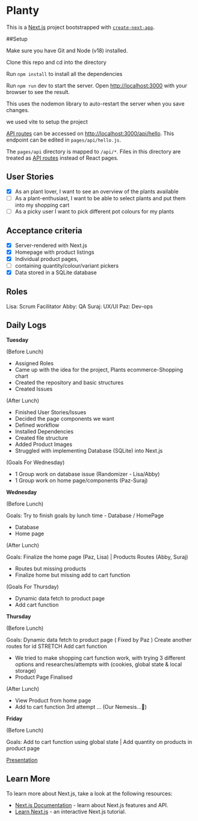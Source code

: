 # Planty

This is a [Next.js](https://nextjs.org/) project bootstrapped with [`create-next-app`](https://github.com/vercel/next.js/tree/canary/packages/create-next-app).

##Setup

Make sure you have Git and Node (v18) installed.

Clone this repo and cd into the directory

Run `npm install` to install all the dependencies

Run `npm run` dev to start the server.
Open [http://localhost:3000](http://localhost:3000) with your browser to see the result.

This uses the nodemon library to auto-restart the server when you save changes.

we used vite to setup the project

[API routes](https://nextjs.org/docs/api-routes/introduction) can be accessed on [http://localhost:3000/api/hello](http://localhost:3000/api/hello). This endpoint can be edited in `pages/api/hello.js`.

The `pages/api` directory is mapped to `/api/*`. Files in this directory are treated as [API routes](https://nextjs.org/docs/api-routes/introduction) instead of React pages.

## User Stories

- [x] As an plant lover, I want to see an overview of the plants available
- [ ] As a plant-enthusiast, I want to be able to select plants and put them into my shopping cart
- [ ] As a picky user I want to pick different pot colours for my plants

## Acceptance criteria 

- [x] Server-rendered with Next.js
- [x] Homepage with product listings
- [x] Individual product pages, 
- [ ] containing quantity/colour/variant pickers
- [x] Data stored in a SQLite database

## Roles

Lisa: Scrum Facilitator
Abby: QA
Suraj: UX/UI
Paz: Dev-ops

## Daily Logs

**Tuesday**

(Before Lunch)

- Assigned Roles
- Came up with the idea for the project, Plants ecommerce-Shopping chart
- Created the repository and basic structures
- Created Issues

(After Lunch)

- Finished User Stories/Issues
- Decided the page components we want
- Defined workflow
- Installed Dependencies
- Created file structure
- Added Product Images
- Struggled with implementing Database (SQLite) into Next.js

(Goals For Wednesday)

- 1 Group work on database issue (Randomizer - Lisa/Abby)
- 1 Group work on home page/components (Paz-Suraj)

**Wednesday**

(Before Lunch)

Goals: Try to finish goals by lunch time - Database / HomePage

- Database
- Home page

(After Lunch)

Goals: Finalize the home page (Paz, Lisa) | Products Routes (Abby, Suraj)

- Routes but missing products
- Finalize home but missing add to cart function

(Goals For Thursday)

- Dynamic data fetch to product page
- Add cart function

**Thursday**

(Before Lunch)

Goals: Dynamic data fetch to product page ( Fixed by Paz )
Create another routes for id
STRETCH Add cart function

- We tried to make shopping cart function work, with trying 3 different options and researches/attempts with (cookies, global state & local storage)
- Product Page Finalised

(After Lunch)

- View Product from home page
- Add to cart function 3rd attempt … (Our Nemesis...🥲)

**Friday**

(Before Lunch)

Goals: Add to cart function using global state | Add quantity on products in product page

[Presentation](…)

## Learn More

To learn more about Next.js, take a look at the following resources:

- [Next.js Documentation](https://nextjs.org/docs) - learn about Next.js features and API.
- [Learn Next.js](https://nextjs.org/learn) - an interactive Next.js tutorial.

